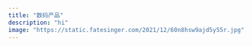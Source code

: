 ```yaml
---
title: "数码产品"
description: "hi"
image: "https://static.fatesinger.com/2021/12/60n8hsw9ajd5y55r.jpg"
---
```


